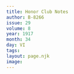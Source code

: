 ```yaml
---
title: Honor Club Notes
author: B-8266
issue: 29
volume: 8
year: 1917
month: 34
day: VI
tags:
layout: page.njk
image:
---
```





